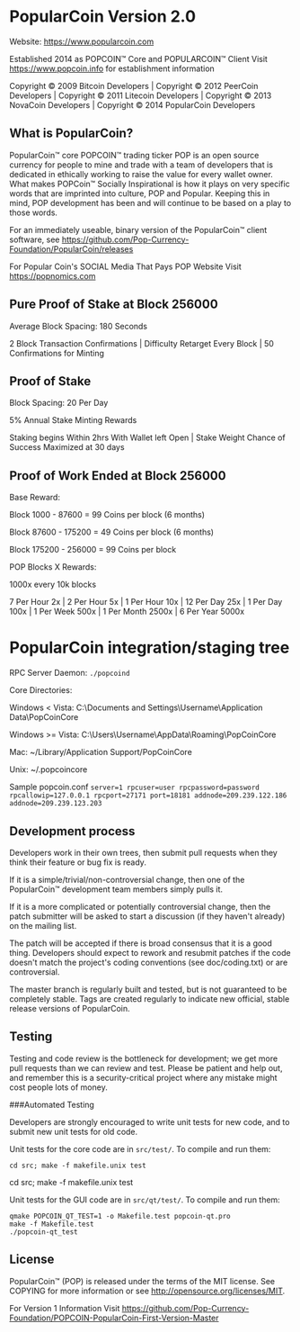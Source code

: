 PopularCoin Version 2.0
================================

Website: https://www.popularcoin.com

Established 2014 as POPCOIN™ Core and POPULARCOIN™ Client 
Visit https://www.popcoin.info for establishment information

Copyright © 2009 Bitcoin Developers | 
Copyright © 2012 PeerCoin Developers | 
Copyright © 2011 Litecoin Developers | 
Copyright © 2013 NovaCoin Developers | 
Copyright © 2014 PopularCoin Developers

What is PopularCoin?
--------------------

PopularCoin™ core POPCOIN™ trading ticker POP is an open source currency for people to mine and trade with a team of developers that is dedicated in ethically working to raise the value for every wallet owner. What makes POPCoin™ Socially Inspirational is how it plays on very specific words that are imprinted into culture, POP and Popular. Keeping this in mind, POP development has been and will continue to be based on a play to those words.

For an immediately useable, binary version of the PopularCoin™ client software, see https://github.com/Pop-Currency-Foundation/PopularCoin/releases

For Popular Coin's SOCIAL Media That Pays POP Website Visit https://popnomics.com

Pure Proof of Stake at Block 256000
-----------------------

Average Block Spacing: 180 Seconds

2 Block Transaction Confirmations | 
Difficulty Retarget Every Block | 
50 Confirmations for Minting

Proof of Stake
-----------------------
Block Spacing: 20 Per Day
 
5% Annual Stake Minting Rewards

Staking begins Within 2hrs With Wallet left Open | 
Stake Weight Chance of Success Maximized at 30 days

Proof of Work Ended at Block 256000
-----------------------

Base Reward:

Block 1000 - 87600 = 99 Coins per block (6 months)

Block 87600 - 175200 = 49 Coins per block (6 months)

Block 175200 - 256000 = 99 Coins per block 

POP Blocks X Rewards:

1000x every 10k blocks

7 Per Hour	2x | 
2 Per Hour	5x | 
1 Per Hour  10x | 
12 Per Day	25x | 
1 Per Day	100x | 
1 Per Week	500x |
1 Per Month	2500x | 
6 Per Year	5000x

PopularCoin integration/staging tree
================================

RPC Server Daemon: `./popcoind`

Core Directories:

Windows < Vista: C:\Documents and Settings\Username\Application Data\PopCoinCore

Windows >= Vista: C:\Users\Username\AppData\Roaming\PopCoinCore

Mac: ~/Library/Application Support/PopCoinCore

Unix: ~/.popcoincore

Sample popcoin.conf
	`server=1
	rpcuser=user
	rpcpassword=password
	rpcallowip=127.0.0.1
	rpcport=27171
	port=18181
	addnode=209.239.122.186
	addnode=209.239.123.203`

Development process
-------------------

Developers work in their own trees, then submit pull requests when they think their feature or bug fix is ready.

If it is a simple/trivial/non-controversial change, then one of the PopularCoin™ development team members simply pulls it.

If it is a more complicated or potentially controversial change, then the patch submitter will be asked to start a discussion (if they haven't already) on the mailing list.

The patch will be accepted if there is broad consensus that it is a good thing. Developers should expect to rework and resubmit patches if the code doesn't match the project's coding conventions (see doc/coding.txt) or are controversial.

The master branch is regularly built and tested, but is not guaranteed to be completely stable. Tags are created regularly to indicate new official, stable release versions of PopularCoin.

Testing
-------

Testing and code review is the bottleneck for development; we get more pull requests than we can review and test. Please be patient and help out, and remember this is a security-critical project where any mistake might cost people lots of money.

###Automated Testing

Developers are strongly encouraged to write unit tests for new code, and to submit new unit tests for old code.

Unit tests for the core code are in `src/test/`. To compile and run them:

    cd src; make -f makefile.unix test

cd src; make -f makefile.unix test

Unit tests for the GUI code are in `src/qt/test/`. To compile and run them:

    qmake POPCOIN_QT_TEST=1 -o Makefile.test popcoin-qt.pro
    make -f Makefile.test
    ./popcoin-qt_test

	
License
-------

PopularCoin™ (POP) is released under the terms of the MIT license. See COPYING for more information or see http://opensource.org/licenses/MIT.

For Version 1 Information Visit https://github.com/Pop-Currency-Foundation/POPCOIN-PopularCoin-First-Version-Master





